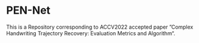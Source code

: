 # PEN-Net
This is a Repository corresponding to ACCV2022 accepted paper ”Complex Handwriting Trajectory Recovery: Evaluation Metrics and Algorithm“. 
